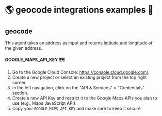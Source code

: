 # 🌎 geocode integrations examples 🚴

## geocode

This agent takes an address as input and returns latitude and longitude of the given address.

#### GOOGLE_MAPS_API_KEY 🗺️

1. Go to the Google Cloud Console: https://console.cloud.google.com/.
2. Create a new project or select an existing project from the top right corner.
3. In the left navigation, click on the "API & Services" > "Credentials" section.
4. Create a new API Key and restrict it to the Google Maps APIs you plan to use (e.g., Maps JavaScript API).
5. Copy your `GOOGLE_MAPS_API_KEY` and make sure to keep it secure
